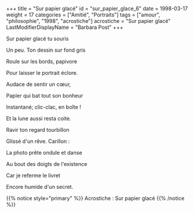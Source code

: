+++
title = "Sur papier glacé"
id = "sur_papier_glace_6"
date = 1998-03-17
weight = 17
categories = ["Amitié", "Portraits"]
tags = ["amour", "philosophie", "1998", "acrostiche"]
acrostiche = "Sur papier glacé"
LastModifierDisplayName = "Barbara Post"
+++

Sur papier glacé tu souris

Un peu. Ton dessin sur fond gris

Roule sur les bords, papivore

Pour laisser le portrait éclore.

Audace de sentir un cœur,

Papier qui bat tout son bonheur

Instantané; clic-clac, en boîte !

Et la lune aussi resta coite.

Ravir ton regard tourbillon

Glissé d'un rêve. Carillon :

La photo prête ondule et danse

Au bout des doigts de l'existence

Car je referme le livret

Encore humide d'un secret.

{{% notice style="primary" %}}
Acrostiche : Sur papier glacé
{{% /notice %}}
